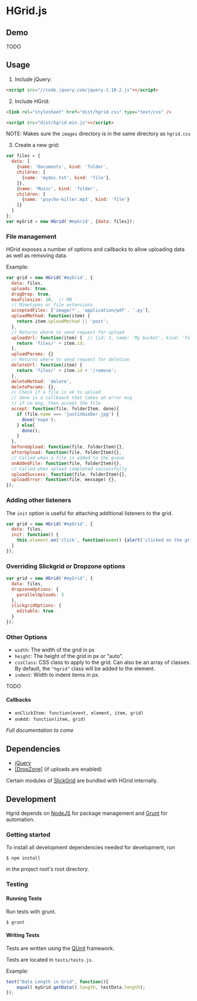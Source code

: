 # HGrid.js

## Demo

TODO

## Usage

1. Include jQuery:

  ```html
  <script src="//code.jquery.com/jquery-1.10.2.js"></script>
  ```

2. Include HGrid:

  ```html
  <link rel="stylesheet" href="dist/hgrid.css" type="text/css" />
  ```

  ```html
  <script src="dist/hgrid.min.js"></script>
  ```

  NOTE: Makes sure the `images` directory is in the same directory as `hgrid.css`

3. Create a new grid:

  ```javascript
  var files = {
    data: [
      {name: 'Documents', kind: 'folder', 
      children: [
        {name: 'mydoc.txt', kind: 'file'},
      ]},
      {name: 'Music', kind: 'folder',
      children: [
        {name: 'psycho-killer.mp3', kind: 'file'}
      ]}
    ]
  };
  var myGrid = new HGrid('#myGrid', {data: files});
  ```

### File management

HGrid exposes a number of options and callbacks to allow uploading data as well as removing data.

Example:

```javascript
var grid = new HGrid('#myGrid', {
  data: files, 
  uploads: true,
  dragDrop: true,
  maxFilesize: 10,  // MB
  // Mimetypes or file extensions
  acceptedFiles: ['image/*', 'application/pdf', '.py'],
  uploadMethod: function(item) {
    return item.uploadMethod || 'post';
  },
  // Returns where to send request for upload
  uploadUrl: function(item) {  // {id: 3, name: 'My bucket', kind: 'folder'}
    return 'files/' + item.id;
  },
  uploadParams: {}
  // Returns where to send request for deletion
  deleteUrl: function(item) {
    return 'files/' + item.id + '/remove';
  },
  deleteMethod: 'delete',
  deleteParams: {},
  // Check if a file is ok to upload
  // done is a callbaack that takes an error msg
  // if no msg, then accept the file
  accept: function(file, folderItem, done){
    if (file.name === 'justinbieber.jpg') {
      done('nope');
    } else{
      done();
    }
  },
  beforeUpload: function(file, folderItem){},
  afterUpload: function(file, folderItem){},
  // Called when a file is added to the queue
  onAddedFile: function(file, folderItem){},
  // Called when upload completed successfully
  uploadSuccess: function(file, folderItem){},
  uploadError: function(file, message) {},
});
```

### Adding other listeners

The `init` option is useful for attaching additional listeners to the grid.

```javascript
var grid = new HGrid('#myGrid', {
  data: files,
  init: function() {
    this.element.on('click', function(event) {alert('clicked on the grid!')});
  }
});
```

### Overriding Slickgrid or Dropzone options

```javascript
var grid = new HGrid('#myGrid', {
  data: files,
  dropzoneOptions: {
    parallelUploads: 5
  },
  slickgridOptions: {
    editable: true
  }
});
```

### Other Options

- `width`: The width of the grid in px
- `height`: The height of the grid in px or "auto".
- `cssClass`: CSS class to apply to the grid. Can also be an array of classes. By default, the `"hgrid"` class will be added to the element.
- `indent`: Width to indent items in px.

TODO

#### Callbacks 

- `onClickItem: function(event, element, item, grid)`
- `onAdd: function(item, grid)`

*Full documentation to come*


## Dependencies

- [jQuery](http://jquery.com/)
- [[DropZone]](http://www.dropzonejs.com/) (if uploads are enabled)

Certain modules of [SlickGrid](https://github.com/mleibman/SlickGrid/wiki) are bundled with HGrid internally.

## Development

Hgrid depends on [NodeJS](http://nodejs.org/) for package management and [Grunt](http://gruntjs.com/) for automation.

### Getting started 

To install all development dependencies needed for development, run

    $ npm install

in the project root's root directory.

### Testing

#### Running Tests

Run tests with grunt.

    $ grunt

#### Writing Tests

Tests are written using the [QUnit](http://qunitjs.com/) framework.

Tests are located in `tests/tests.js`.

Example:

```js
test("Data Length in Grid", function(){
    equal( myGrid.getData().length, testData.length);
});
```




